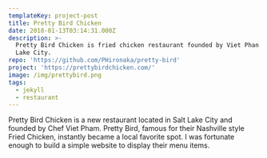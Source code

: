 ```yaml
---
templateKey: project-post
title: Pretty Bird Chicken
date: 2018-01-13T03:14:31.000Z
description: >-
  Pretty Bird Chicken is fried chicken restaurant founded by Viet Phan in Salt
  Lake City. 
repo: 'https://github.com/PHironaka/pretty-bird'
project: 'https://prettybirdchicken.com/'
image: /img/prettybird.png
tags:
  - jekyll
  - restaurant
---
```

Pretty Bird Chicken is a new restaurant located in Salt Lake City and founded by Chef Viet Pham. Pretty Bird, famous for their Nashville style Fried Chicken, instantly became a local favorite spot. I was fortunate enough to build a simple website to display their menu items.
